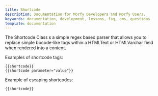 ```yaml
---
title: Shortcode
description: Documentation for Morfy Developers and Morfy Users.
keywords: documentation, development, lessons, faq, cms, questions
template: documentation
---
```


The Shortcode Class s a simple regex based parser that allows you to replace simple bbcode-like tags within a HTMLText or HTMLVarchar field when rendered into a content.   

Examples of shortcode tags:  

```
{{shortcode}}
{{shortcode parameter="value"}}
```

Example of escaping shortcodes:  
```
{{shortcode}}
```
